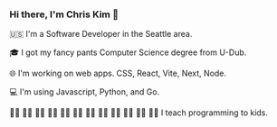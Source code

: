 ### Hi there, I'm Chris Kim 👋

🇺🇸 I'm a Software Developer in the Seattle area. 

🎓 I got my fancy pants Computer Science degree from U-Dub. 

🌐 I'm working on web apps. CSS, React, Vite, Next, Node. 

💻 I'm using Javascript, Python, and Go.

 👧🏾 👧🏻 🧒🏾 🧒🏻 🧒🏼 🧒🏻 🧒🏿 👦🏽 👦🏻 👦🏿 👧🏽 👧🏻  I teach programming to kids. 

<!--
**Chrisk1905/Chrisk1905** is a ✨ _special_ ✨ repository because its `README.md` (this file) appears on your GitHub profile.

Here are some ideas to get you started:

- 🔭 I’m currently working on ...
- 🌱 I’m currently learning ...
- 👯 I’m looking to collaborate on ...
- 🤔 I’m looking for help with ...
- 💬 Ask me about ...
- 📫 How to reach me: ...
- 😄 Pronouns: ...
- ⚡ Fun fact: ...
-->

